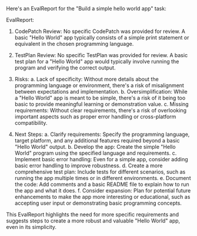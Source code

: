 Here's an EvalReport for the "Build a simple hello world app" task:

EvalReport:

1. CodePatch Review:
   No specific CodePatch was provided for review. A basic "Hello World" app typically consists of a simple print statement or equivalent in the chosen programming language.

2. TestPlan Review:
   No specific TestPlan was provided for review. A basic test plan for a "Hello World" app would typically involve running the program and verifying the correct output.

3. Risks:
   a. Lack of specificity: Without more details about the programming language or environment, there's a risk of misalignment between expectations and implementation.
   b. Oversimplification: While a "Hello World" app is meant to be simple, there's a risk of it being too basic to provide meaningful learning or demonstration value.
   c. Missing requirements: Without clear requirements, there's a risk of overlooking important aspects such as proper error handling or cross-platform compatibility.

4. Next Steps:
   a. Clarify requirements: Specify the programming language, target platform, and any additional features required beyond a basic "Hello World" output.
   b. Develop the app: Create the simple "Hello World" program using the specified language and requirements.
   c. Implement basic error handling: Even for a simple app, consider adding basic error handling to improve robustness.
   d. Create a more comprehensive test plan: Include tests for different scenarios, such as running the app multiple times or in different environments.
   e. Document the code: Add comments and a basic README file to explain how to run the app and what it does.
   f. Consider expansion: Plan for potential future enhancements to make the app more interesting or educational, such as accepting user input or demonstrating basic programming concepts.

This EvalReport highlights the need for more specific requirements and suggests steps to create a more robust and valuable "Hello World" app, even in its simplicity.
